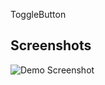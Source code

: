 ToggleButton

Screenshots
-----------

![Demo Screenshot][1]


[1]: https://github.com/tmexcept/ToggleButton/tree/master/ToggleButtonSample/21879.gif
